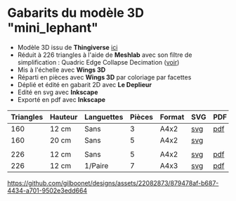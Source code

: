 # Gabarits du modèle 3D "mini_lephant"

- Modèle 3D issu de **Thingiverse** [ici](https://www.thingiverse.com/thing:516938)
- Réduit à 226 triangles à l'aide de **Meshlab** avec son filtre de simplification : Quadric Edge Collapse Decimation ([voir](https://youtu.be/1irJLnVSnrk))
- Mis à l'échelle avec **Wings 3D**
- Réparti en pièces avec **Wings 3D** par coloriage par facettes
- Déplié et édité en gabarit 2D avec **Le Deplieur**
- Edité en svg avec **Inkscape**
- Exporté en pdf avec **Inkscape**

|Triangles|Hauteur|Languettes|Pièces|Format|SVG|PDF|
|---|---|---|---|---|---|---|
|160|12 cm|Sans|3|A4x2|[svg](https://github.com/gilboonet/designs/blob/master/2023/mini_lephant/mile_160_H12_A4x2.svg)|[pdf](https://github.com/gilboonet/designs/blob/master/2023/mini_lephant/mile_160_H12_A4x2.pdf)|
|160|20 cm|Sans|5|A4x2|[svg](https://github.com/gilboonet/designs/blob/master/2023/mini_lephant/mile_160_H20_C2x4.svg)|
||
|226|12 cm|Sans|5|A4x2|[svg](https://github.com/gilboonet/designs/blob/master/2023/mini_lephant/mile_226_H12_A4x2.svg)|[pdf](https://github.com/gilboonet/designs/blob/master/2023/mini_lephant/mile_226_H12_A4x2.pdf)|
|226|12 cm|1/Paire|7|A4x3|[svg](https://github.com/gilboonet/designs/blob/master/2023/mini_lephant/mile_226_H12_lang_A4x3.pdf)|[pdf](https://github.com/gilboonet/designs/blob/master/2023/mini_lephant/mile_226_H12_lang_A4x3.pdf)|

https://github.com/gilboonet/designs/assets/22082873/879478af-b687-4434-a701-9502e3edd664


